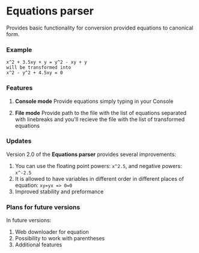 # Equations parser

Provides basic functionality for conversion provided equations to canonical form.

### Example

```
x^2 + 3.5xy + y = y^2 - xy + y
will be transformed into
x^2 - y^2 + 4.5xy = 0
```

### Features

1. **Console mode**
Provide equations simply typing in your Console

2. **File mode**
Provide path to the file with the list of equations separated with linebreaks and you'll recieve the file with the list of transformed equations

### Updates

Version 2.0 of the **Equations parser** provides several improvements:
1. You can use the floating point powers: `x^2.5`, and negative powers: `x^-2.5`
2. It is allowed to have variables in different order in different places of equation: `xy=yx => 0=0`
3. Improved stability and preformance

### Plans for future versions

In future versions:
1. Web downloader for equation
2. Possibility to work with parentheses
3. Additional features
